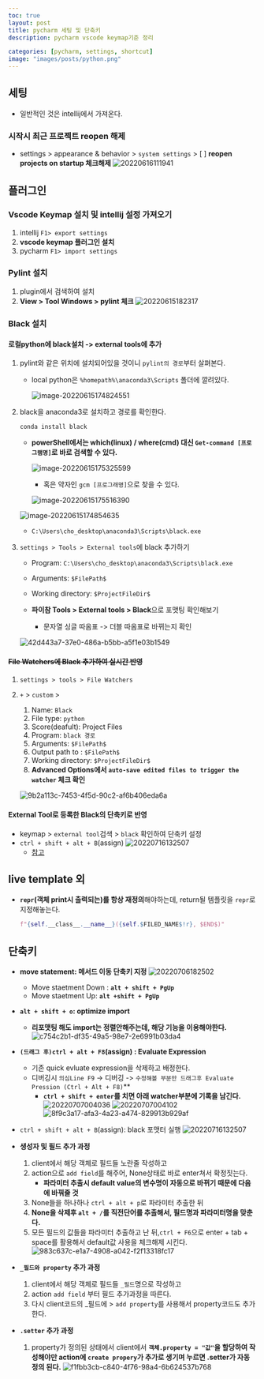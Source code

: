 ```yaml
---
toc: true
layout: post
title: pycharm 세팅 및 단축키
description: pycharm vscode keymap기준 정리

categories: [pycharm, settings, shortcut]
image: "images/posts/python.png"
---
```


## 세팅

- 일반적인 것은 intellij에서 가져온다.

### 시작시 최근 프로젝트 reopen 해제
- settings >  appearance & behavior > `system settings` > [ ] **reopen projects on startup 체크해제**
![20220616111941](https://raw.githubusercontent.com/is2js/screenshots/main/20220616111941.png)

## 플러그인


### Vscode Keymap 설치 및 intellij 설정 가져오기
1. intellij `F1> export settings`
2. **vscode keymap 플러그인 설치**
3. pycharm `F1> import settings`

### Pylint 설치
1. plugin에서 검색하여 설치
2. **View > Tool Windows > pylint 체크**
	![20220615182317](https://raw.githubusercontent.com/is2js/screenshots/main/20220615182317.png)

### Black 설치
#### 로컬python에 black설치 -> external tools에 추가

1. pylint와 같은 위치에 설치되어있을 것이니 `pylint의 경로`부터 살펴본다.

    - local python은 `%homepath%\anaconda3\Scripts` 폴더에 깔려있다.

        ![image-20220615174824551](https://raw.githubusercontent.com/is2js/screenshots/main/image-20220615174824551.png)

2. black을 anaconda3로 설치하고 경로를 확인한다.

    ```shell
    conda install black
    ```

    - **powerShell에서는 which(linux) / where(cmd) 대신 `Get-command [프로그램명]`로 바로 검색할 수 있다.**

        ![image-20220615175325599](https://raw.githubusercontent.com/is2js/screenshots/main/image-20220615175325599.png)

        - 혹은 약자인 `gcm [프로그래명]`으로 찾을 수 있다.

        ![image-20220615175516390](https://raw.githubusercontent.com/is2js/screenshots/main/image-20220615175516390.png)

    ![image-20220615174854635](https://raw.githubusercontent.com/is2js/screenshots/main/image-20220615174854635.png)

    - `C:\Users\cho_desktop\anaconda3\Scripts\black.exe`

3. `settings > Tools > External tools`에 black 추가하기

    - Program: `C:\Users\cho_desktop\anaconda3\Scripts\black.exe`

    - Arguments: `$FilePath$`
    - Working directory: `$ProjectFileDir$`
    - **파이참 Tools > External tools > Black**으로 포맷팅 확인해보기
        - 문자열 싱글 따옴표 -> 더블 따옴표로 바뀌는지 확인

    ![42d443a7-37e0-486a-b5bb-a5f1e03b1549](https://raw.githubusercontent.com/is2js/screenshots/main/42d443a7-37e0-486a-b5bb-a5f1e03b1549.gif)



#### ~~File Watchers에 Black 추가하여 실시간 반영~~

1. `settings > tools > File Watchers`

2. `+` > `custom` > 

    1. Name: `Black`
    2. File type: `python`
    3. Score(deafult): Project Files
    4. Program: `black 경로`
    5. Arguments: `$FilePath$`
    6. Output path to : `$FilePath$`
    7. Working directory: `$ProjectFileDir$`
    8. **Advanced Options에서 `auto-save edited files to trigger the watcher` 체크 확인**

    ![9b2a113c-7453-4f5d-90c2-af6b406eda6a](https://raw.githubusercontent.com/is2js/screenshots/main/9b2a113c-7453-4f5d-90c2-af6b406eda6a.gif)


#### External Tool로 등록한 Black의 단축키로 반영
- keymap > `external tool`검색 > `black` 확인하여 단축키 설정
- `ctrl + shift + alt + B`(assign)
    ![20220716132507](https://raw.githubusercontent.com/is3js/screenshots/main/20220716132507.png)
	- [참고](https://medium.com/daehyun-baek/python-%EC%BD%94%EB%93%9C-%EC%8A%A4%ED%83%80%EC%9D%BC-%ED%88%B4-pycharm-%ED%99%98%EA%B2%BD-flake8-black-4adba134696a)



## live template 외
- **`repr`(객체 print시 출력되는)를 항상 재정의**해야하는데, return될 템플릿을 `repr`로 지정해놓는다.
    ```python
    f"{self.__class__.__name__}({self.$FILED_NAME$!r}, $END$)"
    ```


## 단축키
- **move statement: 메서드 이동 단축키 지정**
    ![20220706182502](https://raw.githubusercontent.com/is3js/screenshots/main/20220706182502.png)
    - Move staetment Down : **`alt + shift + PgUp`**
    - Move staetment Up: **`alt +shift + PgUp`**

- **`alt + shift + o`: optimize import**
    - **리포맷팅 해도 import는 정렬안해주는데, 해당 기능을 이용해야한다.**
    ![c754c2b1-df35-49a5-98e7-2e6991b03da4](https://raw.githubusercontent.com/is3js/screenshots/main/c754c2b1-df35-49a5-98e7-2e6991b03da4.gif)


- **`(드래그 후)ctrl + alt + F8`(assign) : Evaluate Expression**
    - 기존 quick evluate expression을 삭제하고 배정한다.
    - 디버깅시 `의심Line F9` -> 디버깅 -> `수정해볼 부분만 드래그후 Evaluate Pression (Ctrl + Alt + F8)`**
        - **`ctrl + shift + enter`를 치면 아래 watcher부분에 기록을 남긴다.**
    ![20220707004036](https://raw.githubusercontent.com/is3js/screenshots/main/20220707004036.png)
    ![20220707004102](https://raw.githubusercontent.com/is3js/screenshots/main/20220707004102.png)
    ![8f9c3a17-afa3-4a23-a474-829913b929af](https://raw.githubusercontent.com/is3js/screenshots/main/8f9c3a17-afa3-4a23-a474-829913b929af.gif)

- `ctrl + shift + alt + B`(assign): black 포맷터 실행
    ![20220716132507](https://raw.githubusercontent.com/is3js/screenshots/main/20220716132507.png)


- **생성자 및 필드 추가 과정**
    1. client에서 해당 객체로 필드들 노란줄 작성하고
    2. action으로 `add field`를 해주어, None상태로 바로 enter쳐서 확정짓는다.
        - **파라미터 추출시 default value의 변수명이 자동으로 바뀌기 때문에 다음에 바꿔줄 것**
    3. None들을 하나하나 `ctrl + alt + p`로 파라미터 추출한 뒤
    4. **None을 삭제후 `alt + /`를 직전단어를 추출해서, 필드명과 파라미터명을 맞춘다.**
    5. 모든 필드의 값들을 파라미터 추출하고 난 뒤,`ctrl + F6`으로 enter + tab + space를 활용해서 default값 사용을 체크해제 시킨다.
        ![983c637c-e1a7-4908-a042-f2f13318fc17](https://raw.githubusercontent.com/is3js/screenshots/main/983c637c-e1a7-4908-a042-f2f13318fc17.gif)

- **`_필드와 property` 추가 과정**
    1. client에서 해당 객체로 필드들 `_필드`명으로 작성하고
    2. action `add field` 부터 필드 추가과정을 따른다.
    3. 다시 client코드의 _필드에  > `add property`를 사용해서 property코드도 추가한다.

- **`.setter` 추가 과정**
    1. property가 정의된 상태에서 client에서  **`객체.property = "값"`을 할당하여 작성해야만 action에 `create propery`가 추가로 생기며 누르면 .setter가 자동 정의 된다.**
        ![f1fbb3cb-c840-4f76-98a4-6b624537b768](https://raw.githubusercontent.com/is3js/screenshots/main/f1fbb3cb-c840-4f76-98a4-6b624537b768.gif)

